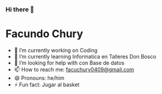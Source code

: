### Hi there 👋

<h1> Facundo Chury </h1>

- 🔭 I’m currently working on Coding
- 🌱 I’m currently learning Informatica en Talleres Don Bosco
- 🤔 I’m looking for help with con Base de datos
- 📫 How to reach me: facuchury0409@gmail.com
- 😄 Pronouns: he/him
- ⚡ Fun fact: Jugar al basket

